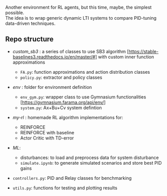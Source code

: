 Another environment for RL agents, but this time, maybe, the simplest possible.   
The idea is to wrap generic dynamic LTI systems to compare PID-tuning data-driven techniques.

## Repo structure
- *custom_sb3* : a series of classes to use SB3 algorithm [https://stable-baselines3.readthedocs.io/en/master/#] with custom inner function approximations
    - `FA.py`: function approximations and action distribution classes
    - `policy.py`: extractor and policy classes

- *env* : folder for environment definition
    - `env_gym.py`: wrapper class to use Gymnasium functionalities [https://gymnasium.farama.org/api/env/]
    - `system.py`: Ax+Bu+Cv system defintion

- *my-rl* : homemade RL algorithm implementations for:
    - REINFORCE
    - REINFORCE with baseline
    - Actor Critic with TD-error

- *ML*:
    - disturbances: to load and preprocess data for system disturbance
    - `simulate.ipynb`: to generate simulated scenarios and store best PID gains 

- `controllers.py`: PID and Relay classes for benchmarking
- `utils.py`: functions for testing and plotting results

